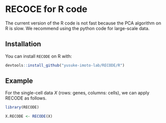 # RECOCE for R code
The current version of the R code is not fast because the PCA algorithm on R is slow. We recommend using the python code for large-scale data. 

## Installation

You can install `RECODE` on R with:

``` r
devtools::install_github("yusuke-imoto-lab/RECODE/R")
```


## Example
For the single-cell data *X* (rows: genes, columns: cells), we can apply RECODE as follows. 


``` r
library(RECODE)

X.RECODE <- RECODE(X)
```
